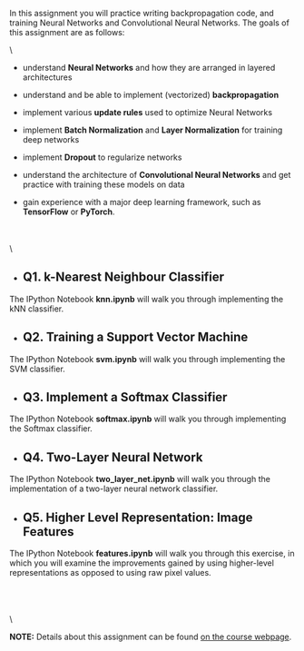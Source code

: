 In this assignment you will practice writing backpropagation code, and training Neural Networks and Convolutional Neural Networks. The goals of this assignment are as follows:

\

- understand **Neural Networks** and how they are arranged in layered architectures

- understand and be able to implement (vectorized) **backpropagation**

- implement various **update rules** used to optimize Neural Networks

- implement **Batch Normalization** and **Layer Normalization** for training deep networks

- implement **Dropout** to regularize networks

- understand the architecture of **Convolutional Neural Networks** and get practice with training these models on data

- gain experience with a major deep learning framework, such as **TensorFlow** or **PyTorch**.

\
\
\

* ## Q1. k-Nearest Neighbour Classifier

The IPython Notebook **knn.ipynb** will walk you through implementing the kNN classifier.


* ## Q2. Training a Support Vector Machine

The IPython Notebook **svm.ipynb** will walk you through implementing the SVM classifier.


* ## Q3. Implement a Softmax Classifier

The IPython Notebook **softmax.ipynb** will walk you through implementing the Softmax classifier.


* ## Q4. Two-Layer Neural Network

The IPython Notebook **two_layer_net.ipynb** will walk you through the implementation of a two-layer neural network 
classifier.


* ## Q5. Higher Level Representation: Image Features

The IPython Notebook **features.ipynb** will walk you through this exercise, in which you will examine the improvements gained by using higher-level representations as opposed to using raw pixel values.

\
\
\
\

**NOTE:** Details about this assignment can be found [on the course webpage](https://cs231n.github.io/assignments2019/assignment1/).

